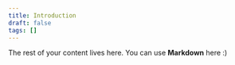 ```yaml
---
title: Introduction
draft: false
tags: []
---
```

 
The rest of your content lives here. You can use **Markdown** here :)